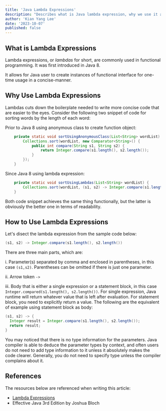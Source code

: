 ```yaml
---
title: 'Java Lambda Expressions'
description: "Describes what is Java lambda expression, why we use it and how to use it."
author: 'Kian Yang Lee'
date: '2023-10-07'
published: false
---
```


## What is Lambda Expressions

Lambda expressions, or *lambdas* for short, are commonly used in functional programming. It was first introduced in Java 8.

It allows for Java user to create instances of functional interface for one-time usage in a concise-manner.

## Why Use Lambda Expressions

Lambdas cuts down the boilerplate needed to write more concise code that are easier to the eyes. Consider the following two snippet of code for sorting words by the length of each word:

Prior to Java 8 using anonymous class to create function object:

```java
    private static void sortUsingAnonymousClass(List<String> wordList) {
        Collections.sort(wordList, new Comparator<String>() {
            public int compare(String s1, String s2) {
                return Integer.compare(s1.length(), s2.length());
            }
        });
    }
```

Since Java 8 using lambda expression:

```java
    private static void sortUsingLambdas(List<String> wordList) {
        Collections.sort(wordList, (s1, s2) -> Integer.compare(s1.length(), s2.length()));
    }
```

Both code snippet achieves the same thing functionally, but the latter is obviously the better one in terms of readability.

## How to Use Lambda Expressions

Let's disect the lambda expression from the sample code below:

```java
(s1, s2) -> Integer.compare(s1.length(), s2.length())
```

There are three main parts, which are:

i. Parameter(s) separated by comma and enclosed in parentheses, in this case `(s1,s2)`. Parentheses can be omitted if there is just one parameter.

ii. Arrow token `->`

iii. Body that is either a single expression or a statement block, in this case `Integer.compared(s1.length(), s2.length())`. For single expression, Java runtime will return whatever value that is left after evaluation. For statement block, you need to explicitly return a value. The following are the equivalent of  example using statement block as body:

```java
(s1, s2) -> {
  Integer result = Integer.compare(s1.length(), s2.length());
  return result;
}
```

You may noticed that there is no type information for the parameters. Java compiler is able to deduce the parameter types by context, and often users do not need to add type information to it unless it absolutely makes the code clearer. Generally, you do not need to specify type unless the compiler complains about it.

## References

The resources below are referenced when writing this article:

- [Lambda Expressions](https://docs.oracle.com/javase/tutorial/java/javaOO/lambdaexpressions.html)
- Effective Java 3rd Edition by Joshua Bloch